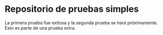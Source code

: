 # Repositorio de pruebas simples
La primera prueba fue exitosa y la segunda prueba se hará próximamente.
Esto es parte de una prueba extra.
